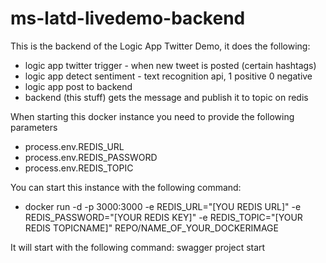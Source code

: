 # ms-latd-livedemo-backend

This is the backend of the Logic App Twitter Demo, it does the following:
* logic app twitter trigger - when new tweet is posted (certain hashtags) 
* logic app detect sentiment - text recognition api, 1 positive 0 negative
* logic app post to backend
* backend (this stuff) gets the message and publish it to topic on redis

When starting this docker instance you need to provide the following parameters
* process.env.REDIS_URL
* process.env.REDIS_PASSWORD
* process.env.REDIS_TOPIC

You can start this instance with the following command:
* docker run -d -p 3000:3000 -e REDIS_URL="[YOU REDIS URL]" -e REDIS_PASSWORD="[YOUR REDIS KEY]" -e REDIS_TOPIC="[YOUR REDIS TOPICNAME]" REPO/NAME_OF_YOUR_DOCKERIMAGE

It will start with the following command: swagger project start
